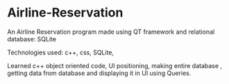 # Airline-Reservation

An Airline Reservation program made using QT framework and relational database: SQLite

Technologies used: c++, css, SQLite, 

Learned c++ object oriented code, UI positioning, making entire database , getting data from database and displaying it in UI using Queries.

